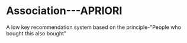 # Association---APRIORI

A low key recommendation system based on the principle-"People who bought this also bought"
